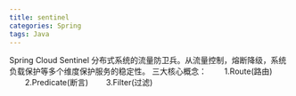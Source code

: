 ```yaml
---
title: sentinel
categories: Spring
tags: Java
---
```

Spring Cloud Sentinel 分布式系统的流量防卫兵。从流量控制，熔断降级，系统负载保护等多个维度保护服务的稳定性。
三大核心概念：
　　1.Route(路由)
　　2.Predicate(断言)
　　3.Filter(过滤)